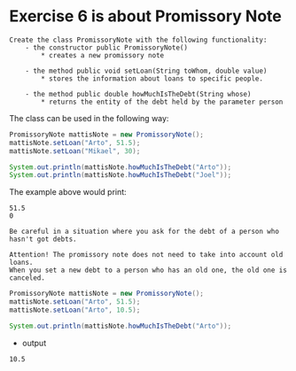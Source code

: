 # Exercise 6 is about Promissory Note
    Create the class PromissoryNote with the following functionality:
        - the constructor public PromissoryNote() 
            * creates a new promissory note
            
        - the method public void setLoan(String toWhom, double value) 
            * stores the information about loans to specific people.
            
        - the method public double howMuchIsTheDebt(String whose) 
            * returns the entity of the debt held by the parameter person

  The class can be used in the following way:
  
```java
PromissoryNote mattisNote = new PromissoryNote();
mattisNote.setLoan("Arto", 51.5);
mattisNote.setLoan("Mikael", 30);

System.out.println(mattisNote.howMuchIsTheDebt("Arto"));
System.out.println(mattisNote.howMuchIsTheDebt("Joel"));
```        

 The example above would print:
 ```
51.5
0
``` 

    Be careful in a situation where you ask for the debt of a person who hasn't got debts.   

    Attention! The promissory note does not need to take into account old loans. 
    When you set a new debt to a person who has an old one, the old one is canceled.
    
```java
PromissoryNote mattisNote = new PromissoryNote();
mattisNote.setLoan("Arto", 51.5);
mattisNote.setLoan("Arto", 10.5);

System.out.println(mattisNote.howMuchIsTheDebt("Arto"));
```    
  * output     
```       
10.5
```
